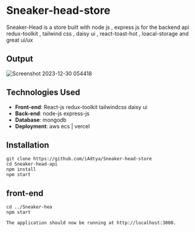 # Sneaker-head-store
Sneaker-Head is a store built with node js , express js for the backend api  redux-toolkit , tailwind css , daisy ui , react-toast-hot , loacal-storage and great ui/ux
## Output
![Screenshot 2023-12-30 054418](https://github.com/iAdtya/Sneaker-head-store/assets/93979441/73081b37-de30-4ce9-af30-52f8ff4a36bf)

## Technologies Used
- **Front-end**: React-js redux-toolkit tailwindcss daisy ui
- **Back-end**: node-js express-js 
- **Database**: mongodb
- **Deployment**: aws ecs | vercel 

## Installation
  ```
  git clone https://github.com/iAdtya/Sneaker-head-store
  cd Sneaker-head-api
  npm install
  npm start
  ```
## front-end
  ```
  cd ../Sneaker-hea
  npm start
  ```
  ```
  The application should now be running at http://localhost:3000.
  ```

